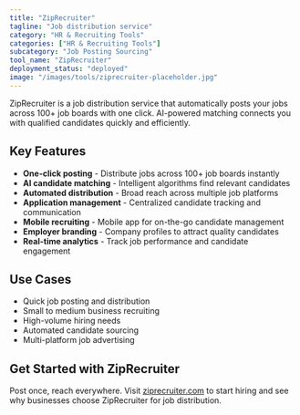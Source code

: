```yaml
---
title: "ZipRecruiter"
tagline: "Job distribution service"
category: "HR & Recruiting Tools"
categories: ["HR & Recruiting Tools"]
subcategory: "Job Posting Sourcing"
tool_name: "ZipRecruiter"
deployment_status: "deployed"
image: "/images/tools/ziprecruiter-placeholder.jpg"
---
```

ZipRecruiter is a job distribution service that automatically posts your jobs across 100+ job boards with one click. AI-powered matching connects you with qualified candidates quickly and efficiently.

## Key Features

- **One-click posting** - Distribute jobs across 100+ job boards instantly
- **AI candidate matching** - Intelligent algorithms find relevant candidates
- **Automated distribution** - Broad reach across multiple job platforms
- **Application management** - Centralized candidate tracking and communication
- **Mobile recruiting** - Mobile app for on-the-go candidate management
- **Employer branding** - Company profiles to attract quality candidates
- **Real-time analytics** - Track job performance and candidate engagement

## Use Cases

- Quick job posting and distribution
- Small to medium business recruiting
- High-volume hiring needs
- Automated candidate sourcing
- Multi-platform job advertising

## Get Started with ZipRecruiter

Post once, reach everywhere. Visit [ziprecruiter.com](https://www.ziprecruiter.com) to start hiring and see why businesses choose ZipRecruiter for job distribution.
